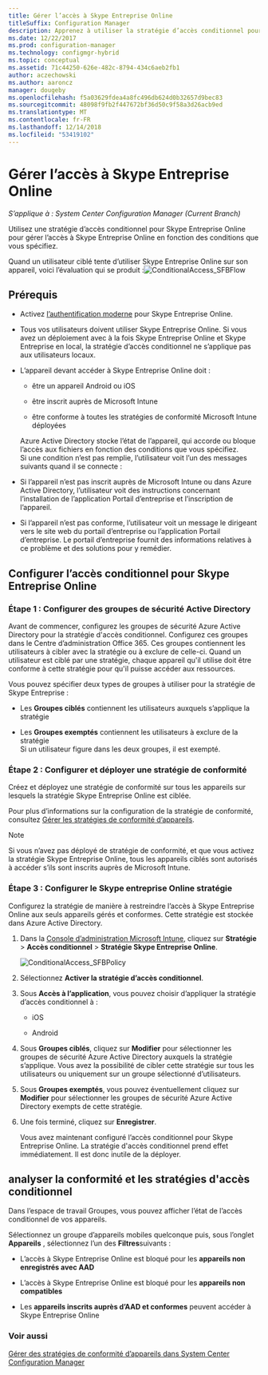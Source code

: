 ```yaml
---
title: Gérer l’accès à Skype Entreprise Online
titleSuffix: Configuration Manager
description: Apprenez à utiliser la stratégie d’accès conditionnel pour gérer l’accès à Skype Entreprise Online.
ms.date: 12/22/2017
ms.prod: configuration-manager
ms.technology: configmgr-hybrid
ms.topic: conceptual
ms.assetid: 71c44250-626e-482c-8794-434c6aeb2fb1
author: aczechowski
ms.author: aaroncz
manager: dougeby
ms.openlocfilehash: f5a03629fdea4a8fc496db624d0b32657d9bec83
ms.sourcegitcommit: 48098f9fb2f447672bf36d50c9f58a3d26acb9ed
ms.translationtype: MT
ms.contentlocale: fr-FR
ms.lasthandoff: 12/14/2018
ms.locfileid: "53419102"
---
```

# <a name="manage-skype-for-business-online-access"></a>Gérer l’accès à Skype Entreprise Online

*S’applique à : System Center Configuration Manager (Current Branch)*


Utilisez une stratégie d’accès conditionnel pour Skype Entreprise Online pour gérer l’accès à Skype Entreprise Online en fonction des conditions que vous spécifiez.  


 Quand un utilisateur ciblé tente d’utiliser Skype Entreprise Online sur son appareil, voici l’évaluation qui se produit :![ConditionalAccess&#95;SFBFlow](media/ConditionalAccess_SFBFlow.png)  

## <a name="prerequisites"></a>Prérequis  

- Activez [l’authentification moderne](https://aka.ms/SkypeModernAuth) pour Skype Entreprise Online.   

- Tous vos utilisateurs doivent utiliser Skype Entreprise Online. Si vous avez un déploiement avec à la fois Skype Entreprise Online et Skype Entreprise en local, la stratégie d’accès conditionnel ne s’applique pas aux utilisateurs locaux.  

- L’appareil devant accéder à Skype Entreprise Online doit :  

  -   être un appareil Android ou iOS

  -   être inscrit auprès de Microsoft Intune

  -   être conforme à toutes les stratégies de conformité Microsoft Intune déployées

  Azure Active Directory stocke l’état de l’appareil, qui accorde ou bloque l’accès aux fichiers en fonction des conditions que vous spécifiez.  
  Si une condition n’est pas remplie, l’utilisateur voit l’un des messages suivants quand il se connecte :  

- Si l’appareil n’est pas inscrit auprès de Microsoft Intune ou dans Azure Active Directory, l’utilisateur voit des instructions concernant l’installation de l’application Portail d’entreprise et l’inscription de l’appareil.  

- Si l’appareil n’est pas conforme, l’utilisateur voit un message le dirigeant vers le site web du portail d’entreprise ou l’application Portail d’entreprise. Le portail d’entreprise fournit des informations relatives à ce problème et des solutions pour y remédier.  

## <a name="configure-conditional-access-for-skype-for-business-online"></a>Configurer l’accès conditionnel pour Skype Entreprise Online  

### <a name="step-1-configure-active-directory-security-groups"></a>Étape 1 : Configurer des groupes de sécurité Active Directory  
 Avant de commencer, configurez les groupes de sécurité Azure Active Directory pour la stratégie d'accès conditionnel. Configurez ces groupes dans le Centre d’administration Office 365. Ces groupes contiennent les utilisateurs à cibler avec la stratégie ou à exclure de celle-ci. Quand un utilisateur est ciblé par une stratégie, chaque appareil qu'il utilise doit être conforme à cette stratégie pour qu'il puisse accéder aux ressources.  

 Vous pouvez spécifier deux types de groupes à utiliser pour la stratégie de Skype Entreprise :  

-   Les **Groupes ciblés** contiennent les utilisateurs auxquels s’applique la stratégie  

-   Les **Groupes exemptés** contiennent les utilisateurs à exclure de la stratégie  
    Si un utilisateur figure dans les deux groupes, il est exempté.  

### <a name="step-2-configure-and-deploy-a-compliance-policy"></a>Étape 2 : Configurer et déployer une stratégie de conformité  
 Créez et déployez une stratégie de conformité sur tous les appareils sur lesquels la stratégie Skype Entreprise Online est ciblée.  

 Pour plus d’informations sur la configuration de la stratégie de conformité, consultez [Gérer les stratégies de conformité d’appareils](../../protect/deploy-use/device-compliance-policies.md).  

> [!NOTE]  
>  Si vous n’avez pas déployé de stratégie de conformité, et que vous activez la stratégie Skype Entreprise Online, tous les appareils ciblés sont autorisés à accéder s’ils sont inscrits auprès de Microsoft Intune.  


### <a name="step-3-configure-the-skype-for-business-online-policy"></a>Étape 3 : Configurer le Skype entreprise Online stratégie  
 Configurez la stratégie de manière à restreindre l’accès à Skype Entreprise Online aux seuls appareils gérés et conformes. Cette stratégie est stockée dans Azure Active Directory.  

1. Dans la [Console d’administration Microsoft Intune](https://manage.microsoft.com), cliquez sur **Stratégie** > **Accès conditionnel** > **Stratégie Skype Entreprise Online**.  

    ![ConditionalAccess&#95;SFBPolicy](media/ConditionalAccess_SFBPolicy.png)  

2. Sélectionnez **Activer la stratégie d’accès conditionnel**.  

3. Sous **Accès à l’application**, vous pouvez choisir d’appliquer la stratégie d’accès conditionnel à :  

   -   iOS  

   -   Android  

4. Sous **Groupes ciblés**, cliquez sur **Modifier** pour sélectionner les groupes de sécurité Azure Active Directory auxquels la stratégie s’applique. Vous avez la possibilité de cibler cette stratégie sur tous les utilisateurs ou uniquement sur un groupe sélectionné d’utilisateurs.  

5. Sous **Groupes exemptés**, vous pouvez éventuellement cliquez sur **Modifier** pour sélectionner les groupes de sécurité Azure Active Directory exempts de cette stratégie.  

6. Une fois terminé, cliquez sur **Enregistrer**.  

   Vous avez maintenant configuré l’accès conditionnel pour Skype Entreprise Online. La stratégie d'accès conditionnel prend effet immédiatement. Il est donc inutile de la déployer.  

## <a name="monitor-the-compliance-and-conditional-access-policies"></a>analyser la conformité et les stratégies d'accès conditionnel  
 Dans l’espace de travail Groupes, vous pouvez afficher l’état de l’accès conditionnel de vos appareils.  

 Sélectionnez un groupe d’appareils mobiles quelconque puis, sous l’onglet **Appareils** , sélectionnez l’un des **Filtres**suivants :  

-   L’accès à Skype Entreprise Online est bloqué pour les **appareils non enregistrés avec AAD**

-   L’accès à Skype Entreprise Online est bloqué pour les **appareils non compatibles**  

-   Les **appareils inscrits auprès d’AAD et conformes** peuvent accéder à Skype Entreprise Online  

### <a name="see-also"></a>Voir aussi  

 [Gérer des stratégies de conformité d’appareils dans System Center Configuration Manager](../../protect/deploy-use/device-compliance-policies.md)
